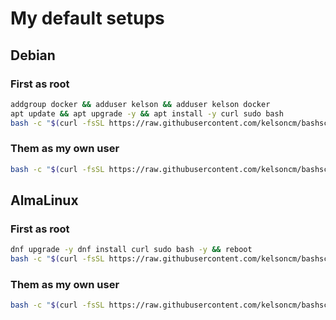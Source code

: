 # My default setups


## Debian

### First as root
```bash
addgroup docker && adduser kelson && adduser kelson docker
apt update && apt upgrade -y && apt install -y curl sudo bash
bash -c "$(curl -fsSL https://raw.githubusercontent.com/kelsoncm/bashscripts/master/debian_first_install)"
```

### Them as my own user
```bash
bash -c "$(curl -fsSL https://raw.githubusercontent.com/kelsoncm/bashscripts/master/debian_first_install)"
```


## AlmaLinux

### First as root
```bash
dnf upgrade -y dnf install curl sudo bash -y && reboot
bash -c "$(curl -fsSL https://raw.githubusercontent.com/kelsoncm/bashscripts/master/alma_first_install_root)"
```

### Them as my own user
```bash
bash -c "$(curl -fsSL https://raw.githubusercontent.com/kelsoncm/bashscripts/master/alma_first_install_root)"
```
